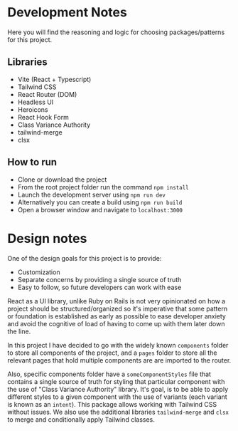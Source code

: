 # Development Notes

Here you will find the reasoning and logic for choosing packages/patterns for this project.

## Libraries

- Vite (React + Typescript)
- Tailwind CSS
- React Router (DOM)
- Headless UI
- Heroicons
- React Hook Form
- Class Variance Authority
- tailwind-merge
- clsx

## How to run

- Clone or download the project
- From the root project folder run the command `npm install`
- Launch the development server using `npm run dev`
- Alternatively you can create a build using `npm run build`
- Open a browser window and navigate to `localhost:3000`

# Design notes

One of the design goals for this project is to provide:

- Customization
- Separate concerns by providing a single source of truth
- Easy to follow, so future developers can work with ease

React as a UI library, unlike Ruby on Rails is not very opinionated on how a project should be structured/organized so it's imperative that some pattern or foundation is established as early as possible to ease developer anxiety and avoid the cognitive of load of having to come up with them later down the line.

In this project I have decided to go with the widely known `components` folder to store all components of the project, and a `pages` folder to store all the relevant pages that hold multiple components are are imported to the router.

Also, specific components folder have a `someComponentStyles` file that contains a single source of truth for styling that particular component with the use of "Class Variance Authority" library. It's goal, is to be able to apply different styles to a given component with the use of variants (each variant is known as an `intent`). This package allows working with Tailwind CSS without issues. We also use the additional libraries `tailwind-merge` and `clsx` to merge and conditionally apply Tailwind classes.
